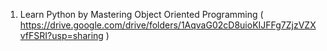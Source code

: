 1) Learn Python by Mastering Object Oriented Programming ( https://drive.google.com/drive/folders/1AqvaG02cD8uioKIJFFg7ZjzVZXvfFSRI?usp=sharing )

